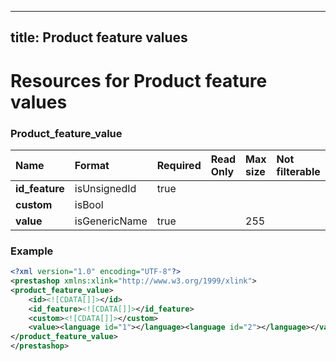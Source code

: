 
---
title: Product feature values
---

# Resources for Product feature values


### Product_feature_value

|      Name      |    Format     | Required | Read Only | Max size | Not filterable | Description |
| :------------- | :------------ | :------- | :-------- | :------- | :------------- | :---------- |
| **id_feature** | isUnsignedId  | true     |           |          |                |             |
| **custom**     | isBool        |          |           |          |                |             |
| **value**      | isGenericName | true     |           | 255      |                |             |


### Example

```xml
<?xml version="1.0" encoding="UTF-8"?>
<prestashop xmlns:xlink="http://www.w3.org/1999/xlink">
<product_feature_value>
	<id><![CDATA[]]></id>
	<id_feature><![CDATA[]]></id_feature>
	<custom><![CDATA[]]></custom>
	<value><language id="1"></language><language id="2"></language></value>
</product_feature_value>
</prestashop>

```

